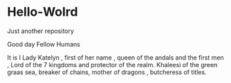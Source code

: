 # Hello-Wolrd
Just another repository

Good day Fellow Humans

It is I Lady Katelyn , first of her name , queen of the andals and the first men , Lord of the 7 kingdoms and protector of the realm. Khaleesi of the green graas sea, breaker of chains, mother of dragons , butcheress of titles.

